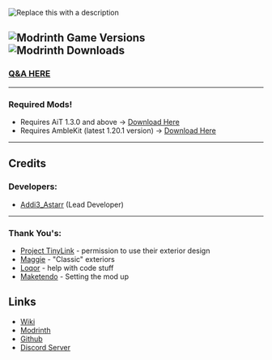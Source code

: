 ![Replace this with a description](https://cdn.modrinth.com/data/cached_images/95e918d0f5e8fea049cf34eede40dd05fdaab879.png)



![Modrinth Game Versions](https://img.shields.io/modrinth/game-versions/ait-extras?link=https%3A%2F%2Fmodrinth.com%2Fmod%2Fait%2Fversions)
![Modrinth Downloads](https://img.shields.io/modrinth/dt/ait-extras?logo=modrinth&link=https%3A%2F%2Fmodrinth.com%2Fmod%2Fait)
---------

### [Q&A HERE](https://github.com/amblelabs/ait-extras/wiki/Q&A)

---------------

### Required Mods!

- Requires AiT 1.3.0 and above -> [Download Here](https://modrinth.com/mod/ait/versions)
- Requires AmbleKit (latest 1.20.1 version) -> [Download Here](https://modrinth.com/mod/amblekit/versions)

-----------
## Credits

### Developers:
- [Addi3_Astarr](https://modrinth.com/user/Addi3_Astarr) (Lead Developer)

---
### Thank You's:

- [Project TinyLink](https://www.youtube.com/@projecttinylink7986) - permission to use their exterior design
- [Maggie](https://discord.com/channels/1213989169878274068/1289647140485861438) - "Classic" exteriors
- [Loqor](https://loqor.dev) - help with code stuff
- [Maketendo](https://modrinth.com/user/Maketendo) - Setting the mod up

## Links
- [Wiki](https://github.com/amblelabs/ait-extras/wiki)
- [Modrinth](https://modrinth.com/project/ait-extras)
- [Github](https://github.com/amblelabs/ait-extras)
- [Discord Server](https://discord.gg/5JDKuzarcS)
